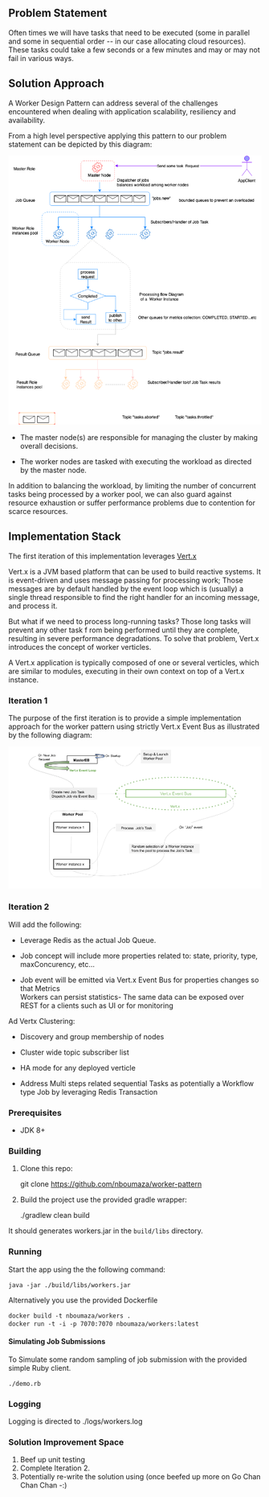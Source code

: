 ## Problem Statement

Often times we will have tasks that need to be executed (some in parallel and some in 
sequential order -- in our case allocating cloud resources). 
These tasks could take a few seconds or a few minutes and may or may not fail in various ways.


## Solution Approach

A Worker Design Pattern can address several of the challenges encountered when dealing with 
application scalability, resiliency and availability. 
 
From a high level perspective applying this pattern to our problem statement 
can be depicted by this diagram:

![alt text](doc/img/HighLevelSol.png)
 
* The master node(s) are responsible for managing the cluster by making overall decisions. 

* The worker nodes are tasked with executing the workload as directed by the master node.

In addition to balancing the workload, by limiting the number of concurrent tasks being processed
by a worker pool, we can also guard against resource exhaustion or suffer performance
problems due to contention for scarce resources.


## Implementation Stack 

The first iteration of this implementation leverages [Vert.x](http://vertx.io)

Vert.x is a JVM based platform that can be used to build reactive systems. 
It is event-driven and uses message passing for processing work; 
Those messages are by default handled by the event loop which is (usually) a single thread responsible 
to find the right handler for an incoming message, and process it. 


But what if we need to process long-running tasks? Those long tasks will prevent any other task f
rom being performed until they are complete, resulting in severe performance degradations. 
To solve that problem, Vert.x introduces the concept of worker verticles.

A Vert.x application is typically composed of one or several verticles, 
which are similar to modules, executing in their own context on top of 
a Vert.x instance. 



### Iteration 1

The purpose of the first iteration is to provide a simple 
implementation approach for the worker pattern using strictly Vert.x Event Bus
as illustrated by the following diagram:

![alt text](doc/img/SolIteration1.png)



### Iteration 2

Will add the following:

* Leverage Redis as the actual Job Queue.

* Job concept will include more properties related to: state, priority, type, maxConcurency, etc...

* Job event will be emitted via Vert.x Event Bus for properties changes so that Metrics  
Workers can persist statistics- The same data can be exposed over REST for a clients such 
as UI or for monitoring 

Ad Vertx Clustering:

* Discovery and group membership of nodes 
	
* Cluster wide topic subscriber list

* HA mode for any deployed verticle

* Address Multi steps related sequential Tasks as potentially a Workflow type Job
  by leveraging Redis Transaction

          


###  Prerequisites

* JDK 8+

### Building

1. Clone this repo: 
    
    git clone https://github.com/nboumaza/worker-pattern

2. Build the project use the provided gradle wrapper:

    ./gradlew clean build


It should generates workers.jar in the `build/libs` directory.

### Running 

Start the app using the the following command:

    java -jar ./build/libs/workers.jar 
    
Alternatively you use the provided Dockerfile
    
    docker build -t nboumaza/workers .
    docker run -t -i -p 7070:7070 nboumaza/workers:latest

#### Simulating Job Submissions

To Simulate some random sampling of job submission with the provided simple Ruby client.

    ./demo.rb

### Logging

Logging is directed to ./logs/workers.log  


### Solution Improvement Space

1. Beef up unit testing 
2. Complete Iteration 2.
3. Potentially re-write the solution using (once beefed up more on Go 
   Chan Chan Chan -:)
   


